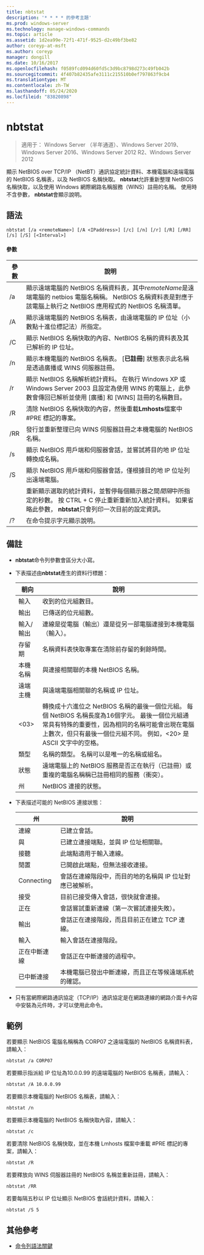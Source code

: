 ```yaml
---
title: nbtstat
description: '* * * * 的參考主題'
ms.prod: windows-server
ms.technology: manage-windows-commands
ms.topic: article
ms.assetid: 1d2ea99e-72f1-471f-9525-d2c49bf3be82
author: coreyp-at-msft
ms.author: coreyp
manager: dongill
ms.date: 10/16/2017
ms.openlocfilehash: f0589fcd094d60fd5c3d9bc8798d273c49fb042b
ms.sourcegitcommit: 4f407b82435afe3111c215510b0ef797863f9cb4
ms.translationtype: MT
ms.contentlocale: zh-TW
ms.lasthandoff: 05/24/2020
ms.locfileid: "83820898"
---
```

# <a name="nbtstat"></a>nbtstat

> 適用于： Windows Server （半年通道）、Windows Server 2019、Windows Server 2016、Windows Server 2012 R2、Windows Server 2012

顯示 NetBIOS over TCP/IP （NetBT）通訊協定統計資料、本機電腦和遠端電腦的 NetBIOS 名稱表，以及 NetBIOS 名稱快取。 **nbtstat**允許重新整理 NetBIOS 名稱快取，以及使用 Windows 網際網路名稱服務（WINS）註冊的名稱。 使用時不含參數， **nbtstat**會顯示說明。

## <a name="syntax"></a>語法

```
nbtstat [/a <remoteName>] [/A <IPaddress>] [/c] [/n] [/r] [/R] [/RR] [/s] [/S] [<Interval>]
```

#### <a name="parameters"></a>參數

|    參數    |                                                                                                                         說明                                                                                                                         |
|-----------------|-------------------------------------------------------------------------------------------------------------------------------------------------------------------------------------------------------------------------------------------------------------|
| /a<remoteName> |    顯示遠端電腦的 NetBIOS 名稱資料表，其中*remoteName*是遠端電腦的 netbios 電腦名稱稱。 NetBIOS 名稱資料表是對應于該電腦上執行之 NetBIOS 應用程式的 NetBIOS 名稱清單。     |
| /A<IPaddress>  |                                                           顯示遠端電腦的 NetBIOS 名稱表，由遠端電腦的 IP 位址（小數點十進位標記法）所指定。                                                            |
|       /C        |                                                                        顯示 NetBIOS 名稱快取的內容、NetBIOS 名稱的資料表及其已解析的 IP 位址。                                                                         |
|       /n        |                                            顯示本機電腦的 NetBIOS 名稱表。 [**已註冊**] 狀態表示此名稱是透過廣播或 WINS 伺服器註冊。                                             |
|       /r        |      顯示 NetBIOS 名稱解析統計資料。 在執行 Windows XP 或 Windows Server 2003 且設定為使用 WINS 的電腦上，此參數會傳回已解析並使用 [廣播] 和 [WINS] 註冊的名稱數目。       |
|       /R        |                                                                      清除 NetBIOS 名稱快取的內容，然後重載**Lmhosts**檔案中 #PRE 標記的專案。                                                                      |
|       /RR       |                                                                           發行並重新整理已向 WINS 伺服器註冊之本機電腦的 NetBIOS 名稱。                                                                            |
|       /s        |                                                                          顯示 NetBIOS 用戶端和伺服器會話，並嘗試將目的地 IP 位址轉換成名稱。                                                                           |
|       /S        |                                                                          顯示 NetBIOS 用戶端和伺服器會話，僅根據目的地 IP 位址列出遠端電腦。                                                                          |
|   <Interval>    | 重新顯示選取的統計資料，並暫停每個顯示器之間*間隔*中所指定的秒數。 按 CTRL + C 停止重新重新加入統計資料。 如果省略此參數， **nbtstat**只會列印一次目前的設定資訊。 |
|       /?        |                                                                                                            在命令提示字元顯示說明。                                                                                                             |

## <a name="remarks"></a>備註

-   **nbtstat**命令列參數會區分大小寫。

-   下表描述由**nbtstat**產生的資料行標題：

    |朝向|說明|
    |------|--------|
    |輸入|收到的位元組數目。|
    |輸出|已傳送的位元組數。|
    |輸入/輸出|連線是從電腦（輸出）還是從另一部電腦連接到本機電腦（輸入）。|
    |存留期|名稱資料表快取專案在清除前存留的剩餘時間。|
    |本機名稱|與連接相關聯的本機 NetBIOS 名稱。|
    |遠端主機|與遠端電腦相關聯的名稱或 IP 位址。|
    |<03>|轉換成十六進位之 NetBIOS 名稱的最後一個位元組。 每個 NetBIOS 名稱長度為16個字元。 最後一個位元組通常具有特殊的重要性，因為相同的名稱可能會出現在電腦上數次，但只有最後一個位元組不同。 例如，<20> 是 ASCII 文字中的空格。|
    |類型|名稱的類型。 名稱可以是唯一的名稱或組名。|
    |狀態|遠端電腦上的 NetBIOS 服務是否正在執行（已註冊）或重複的電腦名稱稱已註冊相同的服務（衝突）。|
    |州|NetBIOS 連接的狀態。|

-   下表描述可能的 NetBIOS 連接狀態：

    |州|說明|
    |-----|--------|
    |連線|已建立會話。|
    |與|已建立連接端點，並與 IP 位址相關聯。|
    |接聽|此端點適用于輸入連線。|
    |閒置|已開啟此端點，但無法接收連接。|
    |Connecting|會話在連線階段中，而目的地的名稱與 IP 位址對應已被解析。|
    |接受|目前已接受傳入會話，很快就會連接。|
    |正在|會話嘗試重新連線（第一次嘗試連接失敗）。|
    |輸出|會話正在連接階段，而且目前正在建立 TCP 連線。|
    |輸入|輸入會話在連接階段。|
    |正在中斷連線|會話正在中斷連接的過程中。|
    |已中斷連接|本機電腦已發出中斷連線，而且正在等候遠端系統的確認。|

-   只有當網際網路通訊協定（TCP/IP）通訊協定是在網路連線的網路介面卡內容中安裝為元件時，才可以使用此命令。

## <a name="examples"></a>範例
若要顯示 NetBIOS 電腦名稱稱為 CORP07 之遠端電腦的 NetBIOS 名稱資料表，請輸入：

```
nbtstat /a CORP07
```

若要顯示指派給 IP 位址為10.0.0.99 的遠端電腦的 NetBIOS 名稱表，請輸入：

```
nbtstat /A 10.0.0.99
```

若要顯示本機電腦的 NetBIOS 名稱表，請輸入：

```
nbtstat /n
```

若要顯示本機電腦的 NetBIOS 名稱快取內容，請輸入：

```
nbtstat /c
```

若要清除 NetBIOS 名稱快取，並在本機 Lmhosts 檔案中重載 #PRE 標記的專案，請輸入：

```
nbtstat /R
```

若要釋放向 WINS 伺服器註冊的 NetBIOS 名稱並重新註冊，請輸入：

```
nbtstat /RR
```

若要每隔五秒以 IP 位址顯示 NetBIOS 會話統計資料，請輸入：

```
nbtstat /S 5
```

## <a name="additional-references"></a>其他參考

- [命令列語法關鍵](command-line-syntax-key.md)


